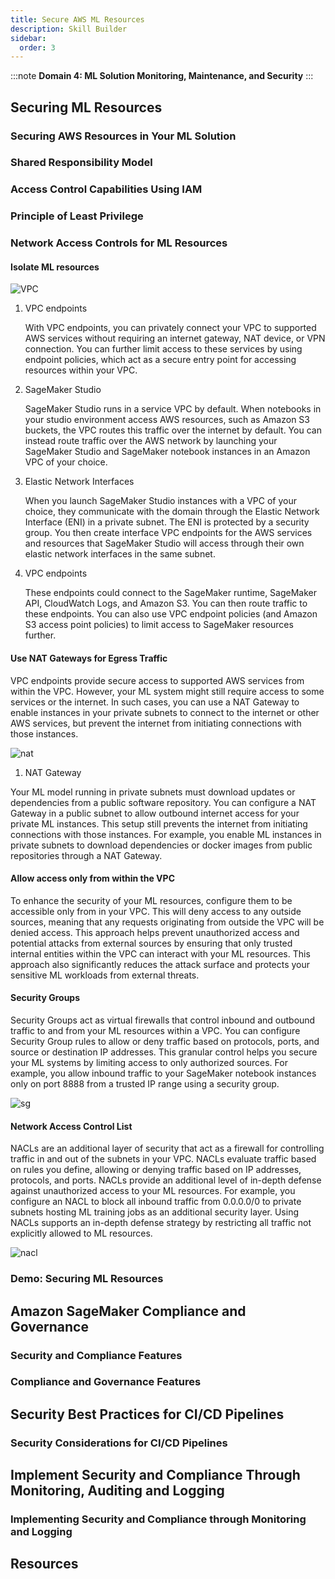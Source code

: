 ```yaml
---
title: Secure AWS ML Resources
description: Skill Builder
sidebar:
  order: 3
---
```


:::note
**Domain 4: ML Solution Monitoring, Maintenance, and Security**
:::

## Securing ML Resources

### Securing AWS Resources in Your ML Solution

### Shared Responsibility Model

### Access Control Capabilities Using IAM

### Principle of Least Privilege

### Network Access Controls for ML Resources

#### Isolate ML resources

![VPC](/img/vpc-sec.png)

1. VPC endpoints

   With VPC endpoints, you can privately connect your VPC to supported AWS services without requiring an internet gateway, NAT device, or VPN connection. You can further limit access to these services by using endpoint policies, which act as a secure entry point for accessing resources within your VPC.

2. SageMaker Studio

   SageMaker Studio runs in a service VPC by default. When notebooks in your studio environment access AWS resources, such as Amazon S3 buckets, the VPC routes this traffic over the internet by default. You can instead route traffic over the AWS network by launching your SageMaker Studio and SageMaker notebook instances in an Amazon VPC of your choice.

3. Elastic Network Interfaces

   When you launch SageMaker Studio instances with a VPC of your choice, they communicate with the domain through the Elastic Network Interface (ENI) in a private subnet. The ENI is protected by a security group. You then create interface VPC endpoints for the AWS services and resources that SageMaker Studio will access through their own elastic network interfaces in the same subnet.

4. VPC endpoints

   These endpoints could connect to the SageMaker runtime, SageMaker API, CloudWatch Logs, and Amazon S3. You can then route traffic to these endpoints. You can also use VPC endpoint policies (and Amazon S3 access point policies) to limit access to SageMaker resources further.

#### Use NAT Gateways for Egress Traffic

VPC endpoints provide secure access to supported AWS services from within the VPC. However, your ML system might still require access to some services or the internet. In such cases, you can use a NAT Gateway to enable instances in your private subnets to connect to the internet or other AWS services, but prevent the internet from initiating connections with those instances.

![nat](/img/nat.png)

1. NAT Gateway

Your ML model running in private subnets must download updates or dependencies from a public software repository. You can configure a NAT Gateway in a public subnet to allow outbound internet access for your private ML instances. This setup still prevents the internet from initiating connections with those instances. For example, you enable ML instances in private subnets to download dependencies or docker images from public repositories through a NAT Gateway.

#### Allow access only from within the VPC

To enhance the security of your ML resources, configure them to be accessible only from in your VPC. This will deny access to any outside sources, meaning that any requests originating from outside the VPC will be denied access. This approach helps prevent unauthorized access and potential attacks from external sources by ensuring that only trusted internal entities within the VPC can interact with your ML resources. This approach also significantly reduces the attack surface and protects your sensitive ML workloads from external threats.

#### Security Groups

Security Groups act as virtual firewalls that control inbound and outbound traffic to and from your ML resources within a VPC. You can configure Security Group rules to allow or deny traffic based on protocols, ports, and source or destination IP addresses. This granular control helps you secure your ML systems by limiting access to only authorized sources. For example, you allow inbound traffic to your SageMaker notebook instances only on port 8888 from a trusted IP range using a security group.

![sg](/img/sg.png)

#### Network Access Control List

NACLs are an additional layer of security that act as a firewall for controlling traffic in and out of the subnets in your VPC. NACLs evaluate traffic based on rules you define, allowing or denying traffic based on IP addresses, protocols, and ports. NACLs provide an additional level of in-depth defense against unauthorized access to your ML resources. For example, you configure an NACL to block all inbound traffic from 0.0.0.0/0 to private subnets hosting ML training jobs as an additional security layer. Using NACLs supports an in-depth defense strategy by restricting all traffic not explicitly allowed to ML resources.

![nacl](/img/nacl.png)

### Demo: Securing ML Resources

## Amazon SageMaker Compliance and Governance

### Security and Compliance Features

### Compliance and Governance Features

## Security Best Practices for CI/CD Pipelines

### Security Considerations for CI/CD Pipelines

## Implement Security and Compliance Through Monitoring, Auditing and Logging

### Implementing Security and Compliance through Monitoring and Logging

## Resources

